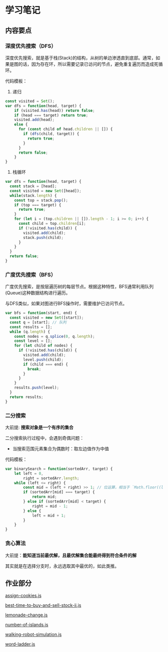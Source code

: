 # 学习笔记

## 内容要点

### 深度优先搜索（DFS）

深度优先搜索，就是基于栈(Stack)的结构，从树的单边渗透直到底部。通常，如果是图的话，因为存在环，所以需要记录已访问的节点，避免重复遍历而造成死循环。

代码模板：

1. 递归

``` javascript
const visited = Set();
var dfs = function(head, target) {
    if (visited.has(head)) return false;
    if (head === target) return true;
    visited.add(head);
    else {
      for (const child of head.children || []) {
        if (dfs(child, target)) {
          return true;
        }
      }
      return false;
    }
}
```

1. 栈循环

``` javascript
var dfs = function(head, target) {
  const stack = [head];
  const visited = new Set([head]);
  while(stack.length) {
    const top = stack.pop();
    if (top === target) {
      return true;
    }
    for (let i = (top.children || []).length - 1; i >= 0; i++) {
      const child = top.children[i];
      if (!visited.has(child)) {
        visited.add(child);
        stack.push(child);
      }
    }
  }
  return false;
}
```

### 广度优先搜索（BFS）

广度优先搜索，是按层遍历树的每层节点。根据这种特性，BFS通常利用队列(Queue)这种数据结构进行遍历。

与DFS类似，如果对图进行BFS操作时，需要维护已访问节点。

``` javascript
var bfs = function(start, end) {
  const visited = new Set([start]);
  const q = [start]; // 队列
  const results = [];
  while (q.length) {
    const nodes = q.splice(0, q.length);
    const level = [];
    for (let child of nodes) {
      if (!visited.has(child)) {
        visited.add(child);
        level.push(child);
        if (child === end) {
          break;
        }
      }
    }
    results.push(level);
  }
  return results;
}
```

### 二分搜索

大前提: __搜索对象是一个有序的集合__

二分搜索执行过程中，会遇到奇偶问题：

* 当搜索范围元素集合为偶数时：取左边值作为中值

代码模板：

``` javascript
var binarySearch = function(sortedArr, target) {
    let left = 0,
        right = sortedArr.length;
    while (left <= right) {
        const mid = (left + right) >> 1; // 位运算，相当于 `Math.floor((left + right) / 2)`
        if (sortedArr[mid] === target) {
            return mid;
        } else if (sortedArr[mid] < target) {
            right = mid - 1;
        } else {
            left = mid + 1;
        }
    }
}
```

### 贪心算法

大前提：__能知道当前最优解，且最优解集合能最终得到符合条件的解__

其实就是在选择分支时，永远选取其中最优的，如此类推。

## 作业部分

[assign-cookies.js](./assign-cookies.js)

[best-time-to-buy-and-sell-stock-ii.js](./best-time-to-buy-and-sell-stock-ii.js)

[lemonade-change.js](./lemonade-change.js)

[number-of-islands.js](./number-of-islands.js)

[walking-robot-simulation.js](./walking-robot-simulation.js)

[word-ladder.js](./word-ladder.js)

